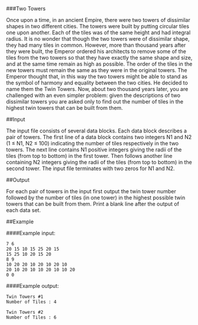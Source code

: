 ###Two Towers

Once upon a time, in an ancient Empire, there were two towers of dissimilar shapes in two different cities. The towers were built by putting circular tiles one upon another. Each of the tiles was of the same height and had integral radius. It is no wonder that though the two towers were of dissimilar shape, they had many tiles in common. However, more than thousand years after they were built, the Emperor ordered his architects to remove some of the tiles from the two towers so that they have exactly the same shape and size, and at the same time remain as high as possible. The order of the tiles in the new towers must remain the same as they were in the original towers. The Emperor thought that, in this way the two towers might be able to stand as the symbol of harmony and equality between the two cities. He decided to name them the Twin Towers. Now, about two thousand years later, you are challenged with an even simpler problem: given the descriptions of two dissimilar towers you are asked only to find out the number of tiles in the highest twin towers that can be built from them. 

##Input

The input file consists of several data blocks. Each data block describes a pair of towers. The first line of a data block contains two integers N1 and N2 (1 ≤ N1, N2 ≤ 100) indicating the number of tiles respectively in the two towers. The next line contains N1 positive integers giving the radii of the tiles (from top to bottom) in the first tower. Then follows another line containing N2 integers giving the radii of the tiles (from top to bottom) in the second tower. The input file terminates with two zeros for N1 and N2.

##Output

For each pair of towers in the input first output the twin tower number followed by the number of tiles (in one tower) in the highest possible twin towers that can be built from them. Print a blank line after the output of each data set. 

##Example

####Example input:

    7 6
    20 15 10 15 25 20 15
    15 25 10 20 15 20
    8 9
    10 20 20 10 20 10 20 10
    20 10 20 10 10 20 10 10 20
    0 0

####Example output:

    Twin Towers #1
    Number of Tiles : 4
    
    Twin Towers #2
    Number of Tiles : 6
